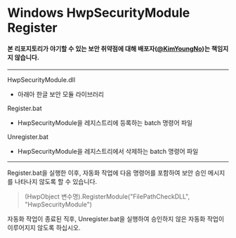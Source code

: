 # Windows HwpSecurityModule Register
#### 본 리포지토리가 야기할 수 있는 보안 취약점에 대해 배포자([@KimYoungNo](https://github.com/KimYoungNo))는 책임지지 않습니다.

***

HwpSecurityModule.dll
- 아래아 한글 보안 모듈 라이브러리
  
Register.bat
- HwpSecurityModule을 레지스트리에 등록하는 batch 명령어 파일
  
Unregister.bat
- HwpSecurityModule을 레지스트리에서 삭제하는 batch 명령어 파일
  
***
  
Register.bat을 실행한 이후, 자동화 작업에 다음 명령어를 포함하여 보안 승인 메시지를 나타나지 않도록 할 수 있습니다.
  
>  (HwpObject 변수명).RegisterModule("FilePathCheckDLL", "HwpSecurityModule")
  
자동화 작업이 종료된 직후, Unregister.bat을 실행하여 승인하지 않은 자동화 작업이 이루어지지 않도록 하십시오.
